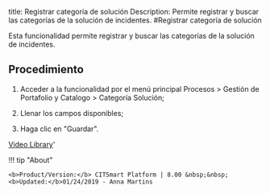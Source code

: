 title: Registrar categoría de solución
Description: Permite registrar y buscar las categorías de la solución de incidentes.
#Registrar categoría de solución

Esta funcionalidad permite registrar y buscar las categorías de la solución de
incidentes.

Procedimiento
------

1.  Acceder a la funcionalidad por el menú principal Procesos \> Gestión de
    Portafolio y Catalogo \> Categoría Solución;

2.  Llenar los campos disponibles;

3.  Haga clic en "Guardar".


<i class='fa fa-youtube-play  fa-2x' style='color:#97ce17;vertical-align: middle;'> </i> [Video Library](https://www.youtube.com/playlist?list=PLB5qK2uzf2ROUXdrTeH-_n6tXmG4oPtoz)'

!!! tip "About"

    <b>Product/Version:</b> CITSmart Platform | 8.00 &nbsp;&nbsp;
    <b>Updated:</b>01/24/2019 - Anna Martins
